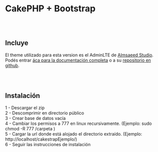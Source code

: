 # CakePHP + Bootstrap 
<br /><br />

<h2>Incluye</h2>

El theme utilizado para esta version es el AdminLTE de <a href="https://almsaeedstudio.com/" target="_blank">Almsaeed Studio</a>. Podés entrar <a href="https://almsaeedstudio.com/themes/AdminLTE/documentation/index.html" targer="_blank">áca para la documentación completa</a> o a su <a href="https://github.com/almasaeed2010/AdminLTE" target="_blank">repositorio en github</a>.

<br /><br />

<h2>Instalación</h2>

1 - Descargar el zip
<br />
2 - Descomprimir en directorio público
<br />
3 - Crear base de datos vacía
<br />
4 - Cambiar los permisos a 777 en linux recursivamente. (Ejemplo:  sudo chmod -R 777 /carpeta )
<br />
5 - Cargar la url donde está alojado el directorio extraído.  (Ejemplo:  http://localhost/cakestrapEjemplo/)
<br />
6 - Seguir las instrucciones de instalación

<br /><br />




